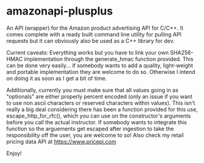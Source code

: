 amazonapi-plusplus
==================

An API (wrapper) for the Amazon product advertising API for C/C++. It comes complete with a ready built command line utility for pulling API requests but it can obviously also be used as a C++ library for dev.

Current caveats: Everything works but you have to link your own SHA256-HMAC implementation through the generate_hmac function provided. This can be done very easily... if somebody wants to add a quality, light-weight and portable implementation they are welcome to do so. Otherwise I intend on doing it as soon as I get a bit of time.

Additionally, currently you must make sure that all values going in as "optionals" are either properly percent encoded (only an issue if you want to use non ascii characters or reserved characters within values). This isn't really a big deal considering there has been a function provided for this use, escape_http_for_rfc(), which you can use on the constructor's arguments before you call the actual instructor. If somebody wants to integrate this function so the arguements get escaped after ingestion to take the responsibility off the user, you are welcome to so! Also check my retail pricing data API at https://www.pricepi.com

Enjoy!
